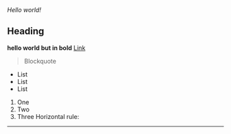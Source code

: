 *Hello world!*
## Heading
**hello world but in bold**
[Link](http://a.com)
> Blockquote
* List
* List
* List
1. One
2. Two
3. Three
Horizontal rule:

---
